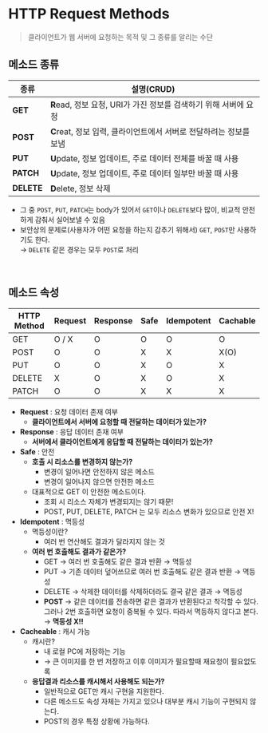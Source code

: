 # HTTP Request Methods

> 클라이언트가 웹 서버에 요청하는 목적 및 그 종류를 알리는 수단

## 메소드 종류
|종류|설명(CRUD)|
|----|--------|
|**GET**|**R**ead, 정보 요청, URI가 가진 정보를 검색하기 위해 서버에 요청|
|**POST**|**C**reat, 정보 입력, 클라이언트에서 서버로 전달하려는 정보를 보냄|
|**PUT**|**U**pdate, 정보 업데이트, 주로 데이터 전체를 바꿀 때 사용|
|**PATCH**|**U**pdate, 정보 업데이트, 주로 데이터 일부만 바꿀 때 사용|
|**DELETE**|**D**elete, 정보 삭제|
+ 그 중 `POST`, `PUT`, `PATCH`는 body가 있어서 `GET`이나 `DELETE`보다 많이, 비교적 안전하게 감춰서 실어보낼 수 있음
+ 보안상의 문제로(사용자가 어떤 요청을 하는지 감추기 위해서) `GET`, `POST`만 사용하기도 한다.<br>→ `DELETE` 같은 경우는 모두 `POST`로 처리
<br>

## 메소드 속성
|HTTP Method|Request|Response|Safe|Idempotent|Cachable|
|----|----|----|----|----|----|
|GET|O / X|O|O|O|O|
|POST|O|O|X|X|X(O)|
|PUT|O|O|X|O|X|
|DELETE|X|O|X|O|X|
|PATCH|O|O|X|X|X|

+ **Request** : 요청 데이터 존재 여부
  + **클라이언트에서 서버에 요청할 때 전달하는 데이터가 있는가?**
+ **Response** : 응답 데이터 존재 여부
  + **서버에서 클라이언트에게 응답할 때 전달하는 데이터가 있는가?**
+ **Safe** : 안전
  + **호출 시 리소스를 변경하지 않는가?**
    + 변경이 일어나면 안전하지 않은 메소드
    + 변경이 일어나지 않으면 안전한 메소드
  + 대표적으로 GET 이 안전한 메소드이다.
    + 조회 시 리소스 자체가 변경되지는 않기 때문!
    + POST, PUT, DELETE, PATCH 는 모두 리소스 변화가 있으므로 안전 X!
+ **Idempotent** : 멱등성
  + 멱등성이란?
    + 여러 번 연산해도 결과가 달라지지 않는 것
  + **여러 번 호출해도 결과가 같은가?**
    + GET → 여러 번 호출해도 같은 결과 반환 → 멱등성
    + PUT → 기존 데이터 덮어쓰므로 여러 번 호출해도 같은 결과 반환 → 멱등성
    + DELETE → 삭제한 데이터를 삭제하더라도 결국 같은 결과 → 멱등성
    + **POST** → 같은 데이터를 전송하면 같은 결과가 반환된다고 착각할 수 있다.<br>그러나 2번 호출하면 요청이 중복될 수 있다. 따라서 멱등하지 않다고 본다. → **멱등성 X!!**
+ **Cacheable** : 캐시 가능
  + 캐시란?
    + 내 로컬 PC에 저장하는 기능
    + → 큰 이미지를 한 번 저장하고 이후 이미지가 필요할때 재요청이 필요없도록
  + **응답결과 리소스를 캐시해서 사용해도 되는가?**
    + 일반적으로 GET만 캐시 구현을 지원한다.
    + 다른 메소드도 속성 자체는 가지고 있으나 대부분 캐시 기능이 구현되지 않는다.
    + POST의 경우 특정 상황에 가능하다.
